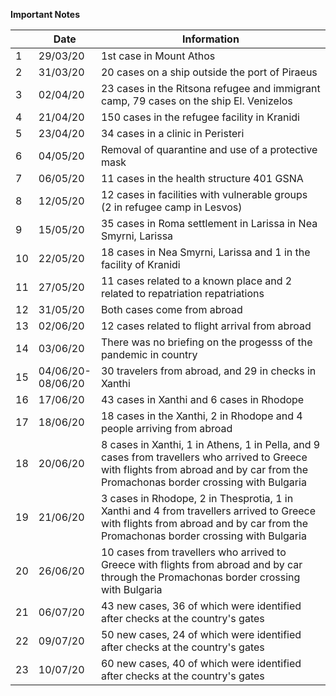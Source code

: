 **Important Notes**

|     |   Date   | Information |  
| --- |    ---   |     ---     |
|  1  | 29/03/20 | 1st case in Mount Athos |  
|  2  | 31/03/20 | 20 cases on a ship outside the port of Piraeus |  
|  3  | 02/04/20 | 23 cases in the Ritsona refugee and immigrant camp, 79 cases on the ship El. Venizelos |
|  4  | 21/04/20 | 150 cases in the refugee facility in Kranidi |
|  5  | 23/04/20 | 34 cases in a clinic in Peristeri |
|  6  | 04/05/20 | Removal of quarantine and use of a protective mask |
|  7  | 06/05/20 | 11 cases in the health structure 401 GSNA |
|  8  | 12/05/20 | 12 cases in facilities with vulnerable groups (2 in refugee camp in Lesvos) |
|  9  | 15/05/20 | 35 cases in Roma settlement in Larissa in Nea Smyrni, Larissa |
| 10  | 22/05/20 | 18 cases in Nea Smyrni, Larissa and 1 in the facility of Kranidi |
| 11  | 27/05/20 | 11 cases related to a known place and 2 related to repatriation repatriations |
| 12  | 31/05/20 | Both cases come from abroad |
| 13  | 02/06/20 | 12 cases related to flight arrival from abroad |
| 14  | 03/06/20 | There was no briefing on the progesss of the pandemic in country |
| 15  | 04/06/20- <br> 08/06/20 | 30 travelers from abroad, and 29 in checks in Xanthi | 
| 16  | 17/06/20 | 43 cases in Xanthi and 6 cases in Rhodope | 
| 17  | 18/06/20 | 18 cases in the Xanthi, 2 in Rhodope and 4 people arriving from abroad |
| 18  | 20/06/20 | 8 cases in Xanthi, 1 in Athens, 1 in Pella, and 9 cases from travellers who arrived to Greece with flights from abroad and by car from the Promachonas border crossing with Bulgaria |
| 19  | 21/06/20 | 3 cases in Rhodope, 2 in Thesprotia, 1 in Xanthi and 4 from travellers arrived to Greece with flights from abroad and by car from the Promachonas border crossing with Bulgaria |
| 20  | 26/06/20 | 10 cases from travellers who arrived to Greece with flights from abroad and by car through the Promachonas border crossing with Bulgaria |
| 21  | 06/07/20 | 43 new cases, 36 of which were identified after checks at the country's gates |
| 22  | 09/07/20 | 50 new cases, 24 of which were identified after checks at the country's gates |
| 23  | 10/07/20 | 60 new cases, 40 of which were identified after checks at the country's gates |
